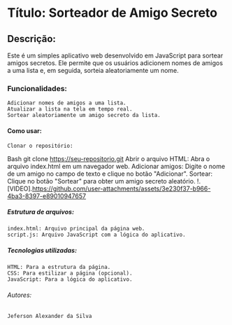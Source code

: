 # Título: Sorteador de Amigo Secreto
## Descrição:
Este é um simples aplicativo web desenvolvido em JavaScript para sortear amigos secretos. Ele permite que os usuários adicionem nomes de amigos a uma lista e, em seguida, sorteia aleatoriamente um nome.
### Funcionalidades:
	Adicionar nomes de amigos a uma lista.
	Atualizar a lista na tela em tempo real.
	Sortear aleatoriamente um amigo secreto da lista.
#### Como usar:
	Clonar o repositório: 
Bash
git clone https://seu-repositorio.git
	Abrir o arquivo HTML: Abra o arquivo index.html em um navegador web.
	Adicionar amigos: Digite o nome de um amigo no campo de texto e clique no botão "Adicionar".
	Sortear: Clique no botão "Sortear" para obter um amigo secreto aleatório.
!.[VIDEO].https://github.com/user-attachments/assets/3e230f37-b966-4ba3-8397-e89010947657
##### Estrutura de arquivos:
	index.html: Arquivo principal da página web.
	script.js: Arquivo JavaScript com a lógica do aplicativo.
##### Tecnologias utilizadas:
	HTML: Para a estrutura da página.
	CSS: Para estilizar a página (opcional).
	JavaScript: Para a lógica do aplicativo.
###### Autores:
	Jeferson Alexander da Silva

